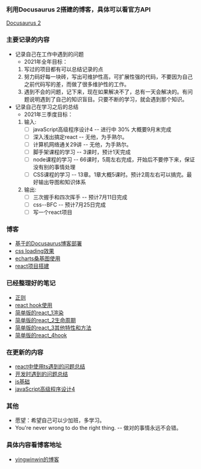 ### 利用Docusaurus 2搭建的博客，具体可以看官方API
[Docusaurus 2](https://v2.docusaurus.io/)

### 主要记录的内容
- 记录自己在工作中遇到的问题
    - 2021年全年目标：
    1. 写过的项目都有可以总结记录的点
    2. 努力码好每一块砖，写出可维护性高，可扩展性强的代码，不要因为自己之前代码写的差，而做了很多维护性的工作。
    3. 遇到不会的问题，记下来，现在如果解决不了，总有一天会解决的。有问题说明遇到了自己的知识盲目。只要不断的学习，就会遇到那个知识。
- 记录自己在学习之后的总结
    - 2021年三季度目标：
    1. 输入: 
       - [ ] javaScript高级程序设计4 -- 进行中 30% 大概要9月末完成
       - [ ] 深入浅出搞定react -- 无他，为手熟尔。
       - [ ] 计算机网络通关29讲 -- 无他，为手熟尔。
       - [ ] 脚手架课程的学习 -- 3课时，预计1天完成
       - [ ] node课程的学习 -- 66课时，5周左右完成，开始后不要停下来，保证没有别的事情处理
       - [ ] CSS课程的学习 -- 13章。1章大概5课时。预计2周左右可以搞完。最好输出导图和知识体系
    2. 输出:
       - [ ] 三次握手和四次挥手 -- 预计7月11日完成
       - [ ] css--BFC -- 预计7月25日完成
       - [ ] 写一个react项目
### 博客
- [基于的Docusaurus博客部署](https://yingwinwin.github.io/blog/%E4%BD%BF%E7%94%A8docusaurus%E6%90%AD%E5%BB%BA%E5%8D%9A%E5%AE%A2%EF%BC%8C%E5%B9%B6%E9%83%A8%E7%BD%B2%E5%88%B0github%20pages)
- [css loading效果](https://yingwinwin.github.io/blog/%E4%BD%BF%E7%94%A8css3%E5%81%9A%E4%B8%80%E4%B8%AAloading%E6%95%88%E6%9E%9C)
- [echarts桑基图使用](https://yingwinwin.github.io/blog/echarts%E6%A1%91%E5%9F%BA%E5%9B%BE%E7%9A%84%E4%BD%BF%E7%94%A8%E5%92%8C%E6%80%BB%E7%BB%93)
- [react项目搭建](https://yingwinwin.github.io/blog/react%E9%A1%B9%E7%9B%AE%E6%90%AD%E5%BB%BA)

### 已经整理好的笔记
- [正则](https://yingwinwin.github.io/docs/)
- [react hook使用](https://yingwinwin.github.io/docs/reactHook)
- [简单版的react_1渲染](https://yingwinwin.github.io/docs/react_render)
- [简单版的react_2生命周期](https://yingwinwin.github.io/docs/react_lifecycle)
- [简单版的react_3其他特性和方法](https://yingwinwin.github.io/docs/react_advance)
- [简单版的react_4hook](https://yingwinwin.github.io/docs/react_hooks)

### 在更新的内容
- [react中使用ts遇到的问题总结](https://yingwinwin.github.io/docs/reactUseTs)
- [开发时遇到的问题总结](https://yingwinwin.github.io/docs/errors)
- [js基础](https://yingwinwin.github.io/docs/js_base)
- [javaScript高级程序设计4](https://yingwinwin.github.io/docs/js4)
### 其他

- 愿望：希望自己可以少加班，多学习。
- You're never wrong to do the right thing. -- 做对的事情永远不会错。
### 具体内容看博客地址
- [yingwinwin的博客](https://yingwinwin.github.io/)
